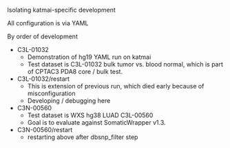 Isolating katmai-specific development

All configuration is via YAML

By order of development

* C3L-01032
  * Demonstration of hg19 YAML run on katmai
  * Test dataset is C3L-01032 bulk tumor vs. blood normal, which is part of CPTAC3 PDA8 core / bulk test.
* C3L-01032/restart
  * This is extension of previous run, which died early because of misconfiguration
  * Developing / debugging here
* C3N-00560 
  * Test dataset is WXS hg38 LUAD C3L-00560
  * Goal is to evaluate against SomaticWrapper v1.3.  
* C3N-00560/restart
  * restarting above after dbsnp_filter step
